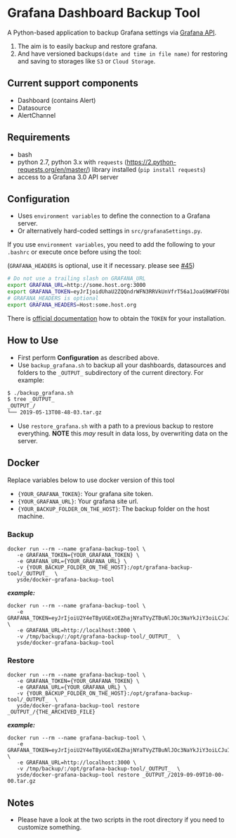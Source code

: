 # Grafana Dashboard Backup Tool

A Python-based application to backup Grafana settings via [Grafana API](http://docs.grafana.org/http_api/overview/).

1. The aim is to easily backup and restore grafana.
2. And have versioned backups`(date and time in file name)` for restoring and saving to storages like `S3` or `Cloud Storage`.

## Current support components
* Dashboard (contains Alert)
* Datasource
* AlertChannel

## Requirements
* bash
* python 2.7, python 3.x with `requests` (https://2.python-requests.org/en/master/) library installed (`pip install requests`)
* access to a Grafana 3.0 API server

## Configuration
* Uses `environment variables` to define the connection to a Grafana server.
* Or alternatively hard-coded settings in `src/grafanaSettings.py`.

If you use `environment variables`, you need to add the following to your `.bashrc` or execute once before using the tool:

(`GRAFANA_HEADERS` is optional, use it if necessary. please see [#45](https://github.com/ysde/grafana-backup-tool/issues/45))
```bash
# Do not use a trailing slash on GRAFANA_URL
export GRAFANA_URL=http://some.host.org:3000
export GRAFANA_TOKEN=eyJrIjoidUhaU2ZQQndrWFN3RRVkUnVfrT56a1JoaG9KWFFObEgiLCJuIjoiYWRtaW4iLCJpZCI6MX0=
# GRAFANA_HEADERS is optional
export GRAFANA_HEADERS=Host:some.host.org 
```

There is [official documentation](http://docs.grafana.org/http_api/auth/) how to obtain the `TOKEN` for your installation.

## How to Use
* First perform **Configuration** as described above.
* Use `backup_grafana.sh` to backup all your dashboards, datasources and folders to the `_OUTPUT_` subdirectory of the current directory.
 For example:
```bash
$ ./backup_grafana.sh
$ tree _OUTPUT_
_OUTPUT_/
└── 2019-05-13T08-48-03.tar.gz
```
* Use `restore_grafana.sh` with a path to a previous backup to restore everything. **NOTE** this *may* result in data loss, by overwriting data on the server.

## Docker
Replace variables below to use docker version of this tool
* `{YOUR_GRAFANA_TOKEN}`: Your grafana site token.
* `{YOUR_GRAFANA_URL}`: Your grafana site url.
* `{YOUR_BACKUP_FOLDER_ON_THE_HOST}`: The backup folder on the host machine.

### Backup

```
docker run --rm --name grafana-backup-tool \
   -e GRAFANA_TOKEN={YOUR_GRAFANA_TOKEN} \
   -e GRAFANA_URL={YOUR_GRAFANA_URL} \
   -v {YOUR_BACKUP_FOLDER_ON_THE_HOST}:/opt/grafana-backup-tool/_OUTPUT_  \
   ysde/docker-grafana-backup-tool
```

***example:***

```
docker run --rm --name grafana-backup-tool \
   -e GRAFANA_TOKEN=eyJrIjoiU2Y4eTByUGExOEZhajNYaTVyZTBuNlJOc3NaYkJiY3oiLCJuIjoiYWRtaW4iLCJpZCI6MX0= \
   -e GRAFANA_URL=http://localhost:3000 \
   -v /tmp/backup/:/opt/grafana-backup-tool/_OUTPUT_  \
   ysde/docker-grafana-backup-tool
```


### Restore

```
docker run --rm --name grafana-backup-tool \
   -e GRAFANA_TOKEN={YOUR_GRAFANA_TOKEN} \
   -e GRAFANA_URL={YOUR_GRAFANA_URL} \
   -v {YOUR_BACKUP_FOLDER_ON_THE_HOST}:/opt/grafana-backup-tool/_OUTPUT_  \
   ysde/docker-grafana-backup-tool restore _OUTPUT_/{THE_ARCHIVED_FILE}
```

***example:***

```
docker run --rm --name grafana-backup-tool \
   -e GRAFANA_TOKEN=eyJrIjoiU2Y4eTByUGExOEZhajNYaTVyZTBuNlJOc3NaYkJiY3oiLCJuIjoiYWRtaW4iLCJpZCI6MX0= \
   -e GRAFANA_URL=http://localhost:3000 \
   -v /tmp/backup/:/opt/grafana-backup-tool/_OUTPUT_  \
   ysde/docker-grafana-backup-tool restore _OUTPUT_/2019-09-09T10-00-00.tar.gz
```


## Notes
* Please have a look at the two scripts in the root directory if you need to customize something.
